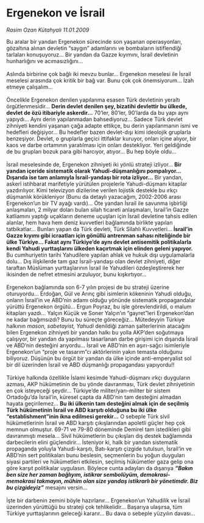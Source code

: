 # Ergenekon ve İsrail

*Rasim Ozan Kütahyalı 11.01.2009*

<div class="taraf_structure_2col_1zq">
<div class="margen_n">



 <p>Bu aralar bir yandan Ergenekon sürecinde son yaşanan operasyonları, gözaltına alınan devletin “saygın” adamlarını ve bombaların istiflendiği tarlaları konuşuyoruz... Bir yandan da Gazze kıyımını, İsrail devletinin hunharlığını ve acımasızlığını... <br/><br/>Aslında birbirine çok bağlı iki mevzu bunlar... Ergenekon meselesi ile İsrail meselesi arasında çok kritik bir bağ var. Bunu çok çok önemsiyorum... İzah etmeye çalışalım... <br/><br/>Öncelikle Ergenekon denilen yapılanma esasen Türk devletinin yeraltı örgütlenmesidir... <b>Derin devlet denilen şey, bizatihi devlettir bu ülkede, devlet de özü itibariyle askerdir...</b> 70’ler, 80’ler, 90’larda da bu yapı aynı yapıydı... Aynı derin yapılanmadan bahsediyoruz... Sadece Türk devlet zihniyeti kendini yaşanan çağa adapte ettikçe, bu derin yapılanmanın ismi ve hedefleri değişiyor... Bu hedefler bazen devlet-dışı kimi ideolojik gruplarla benzeşiyor. Devlet, o gruplarla geçici ittifaklar kuruyor, onları içine alıyor, bir kaos ve darbe ortamının yaratılması için onları destekliyor. Yeri geldiğinde de bu grupları bozuk para gibi harcıyor, atıyor... Bu hep böyle oldu... <br/><br/>İsrail meselesinde de, Ergenekon zihniyeti iki yönlü strateji izliyor... <b>Bir yandan içeride sistematik olarak Yahudi-düşmanlığını pompalıyor... Dışarıda ise tam anlamıyla İsrail-yandaşı bir rota izliyor...</b> Bir yandan, askerî istihbarat marifetiyle yürütülen projelerle Yahudi-düşmanı kitaplar yazdırılıyor. Kimi televizyon dizilerine verilen lojistik destekle bu ırkçı düşmanlık körükleniyor (Bunu da detaylı yazacağım, 2002-2006 arası Ergenekon’un bir TV ayağı vardı)... Öte yandan İsrail ile savunma işbirliği anlaşmaları, 2 milyar doları bulan silah ticareti anlaşmaları, İsrail’in Gazze katliamını yaptığı uçakların deneme uçuşları için İsrail devletine tahsis edilen alanlar, hem hava hem deniz kuvvetleri bağlamında birlikte yapılan tatbikatlar... Bunları yapan da Türk devleti, Türk Silahlı Kuvvetleri... <b>İsrail’in Gazze kıyımı gibi icraatları için gönüllü antrenman sahası niteliğinde bir ülke Türkiye... Fakat aynı Türkiye’de aynı devlet antisemitik politikalarla kendi Yahudi yurttaşlarını ülkeden kaçırtmak için elinden geleni yapıyor.</b> Bu cumhuriyetin tarihi Yahudilere yapılan ahlak ve hukuk dışı uygulamalarla dolu... Dış ilişkilerde tam gaz İsrail-yandaşı olan devlet zihniyeti, diğer taraftan Müslüman yurttaşlarının İsrail ile Yahudileri özdeşleştirerek her ikisinden de nefret etmesini arzuluyor, bunu kışkırtıyor... <br/><br/>Ergenekon bağlamında son 6-7 yılın projesi de bu strateji üzerine oturuyordu... Erdoğan, Gül ve Arınç gibi isimlerin kökeninin Yahudi olduğu, onların İsrail’in ve ABD’nin adamı olduğu yönünde sistematik propagandalar yürüttü Ergenekon örgütü... Ergun Poyraz, bu işle görevlendirildi, o malum kitapları yazdı... Yalçın Küçük ve Soner Yalçın’ın “gayret”leri Ergenekon’dan ne kadar bağımsızdı? Bunu bu süreçte göreceğiz... Mütedeyyin Türkiye halkının <i>mason, sabetayist, Yahudi</i> denildiği zaman şalterlerinin atacağını bilen Ergenekon zihniyeti bir yandan halkı bu yolla AKP’den soğutmaya çalışıyor, bir yandan da yapılması tasarlanan darbe girişimi için dışarıda İsrail ve ABD’nin desteğini arıyordu... İsrail ve ABD’nin en aşırı-sağcı isimleriyle Ergenekon’un “proje ve tasarım”cı aktörlerinin yakın temasta olduğunu biliyoruz. Düşünün bu örgüt bir yandan da ülke içinde anti-emperyalist sol bir dil üzerinden İsrail ve ABD düşmanlığı propagandası yapıyordu!! <br/><br/>Türkiye halkında özellikle İslami kesimde Yahudi-düşmanı ırkçı duyguların azması, AKP hükümetinin de bu yönde davranması, Türk devlet zihniyetinin en çok isteyeceği şeydir... Türkiye’de militer/yarı-militer bir sistem Ortadoğu’da İsrail’in, küresel çapta da ABD’nin tam desteğini almadan hayata geçirilemez... <b>Bu iki ülkenin tam desteğini almak için de seçilmiş Türk hükümetinin İsrail ve ABD karşıtı olduğuna bu iki ülke “establishment”inin ikna edilmesi gerekir...</b> O sebeple Türk sivil hükümetlerinin İsrail ve ABD karşıtı çıkışlarından apoletli güçler hep çok memnun olmuştur. 69-71 ve 79-80 döneminde Demirel tam istedikleri gibi davranmıştı mesela... Sivil hükümetlerin bu çıkışları dış destek bağlamında darbecilerin elini güçlendirir... İsteniyor ki, halk bir yandan sistematik propaganda yoluyla Yahudi-karşıtı, Batı-karşıtı çizgide tutulsun, İsrail’in ve ABD’nin sert politikaları bunu beslesin, seçmenlerin bu yoğun duyguları siyasi partileri ve hükümetleri etkilesin, seçilmiş hükümetler gaza gelip ona göre karşıt politikalar uygulasın. Böylece cunta adayları da dışarıya <b><i>“Bakın ben size her zaman bağlıyım, istikrar sembolüyüm, demokrasi-memokrasi takmayın, mühim olan size yandaş istikrarlı bir yönetimdir. Biz bu çizgideyiz”</i></b> mesajını versin... <br/><br/>İşte bir darbenin zemini böyle hazırlanır... Ergenekon’un Yahudilik ve İsrail üzerinden yürüttüğü bu strateji çok tehlikelidir... Başarıya ulaşırsa, tüm Türkiye yurttaşlarının geleceği kararır... Bu dava o sebeple yüzyılın davası...</p>

<br/>


<div id="taraf_not">
</div>

</div>


</div>
